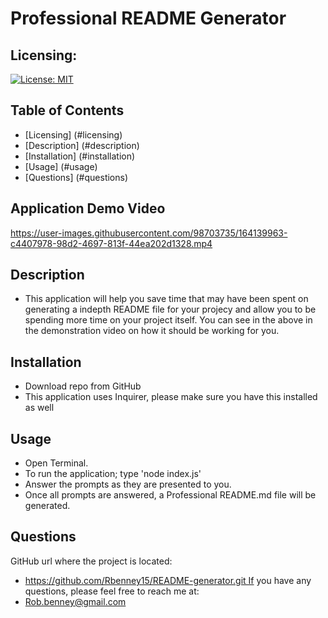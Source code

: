 # Professional README Generator

## Licensing:
[![License: MIT](https://img.shields.io/badge/License-MIT-yellow.svg)](https://opensource.org/licenses/MIT)

## Table of Contents
* [Licensing] (#licensing)
* [Description] (#description)
* [Installation] (#installation)
* [Usage] (#usage)
* [Questions] (#questions)

## Application Demo Video
https://user-images.githubusercontent.com/98703735/164139963-c4407978-98d2-4697-813f-44ea202d1328.mp4



## Description
* This application will help you save time that may have been spent on generating a indepth README file for your projecy and allow you to be spending more time on your project itself. You can see in the above in the demonstration video on how it should be working for you.

## Installation
* Download repo from GitHub
* This application uses Inquirer, please make sure you have this installed as well

## Usage
* Open Terminal.
* To run the application; type 'node index.js'
* Answer the prompts as they are presented to you.
* Once all prompts are answered, a Professional README.md file will be generated.

## Questions
GitHub url where the project is located:
* https://github.com/Rbenney15/README-generator.git If you have any questions, please feel free to reach me at:
* Rob.benney@gmail.com

